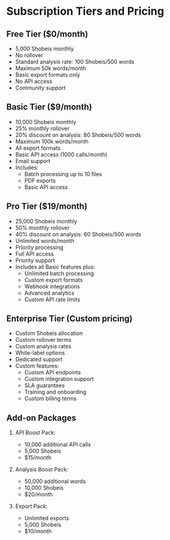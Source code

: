 # Subscription Tiers and Pricing

## Free Tier ($0/month)
- 5,000 Shobeis monthly
- No rollover
- Standard analysis rate: 100 Shobeis/500 words
- Maximum 50k words/month
- Basic export formats only
- No API access
- Community support

## Basic Tier ($9/month)
- 10,000 Shobeis monthly
- 25% monthly rollover
- 20% discount on analysis: 80 Shobeis/500 words
- Maximum 100k words/month
- All export formats
- Basic API access (1000 calls/month)
- Email support
- Includes:
  - Batch processing up to 10 files
  - PDF exports
  - Basic API access

## Pro Tier ($19/month)
- 25,000 Shobeis monthly
- 50% monthly rollover
- 40% discount on analysis: 60 Shobeis/500 words
- Unlimited words/month
- Priority processing
- Full API access
- Priority support
- Includes all Basic features plus:
  - Unlimited batch processing
  - Custom export formats
  - Webhook integrations
  - Advanced analytics
  - Custom API rate limits

## Enterprise Tier (Custom pricing)
- Custom Shobeis allocation
- Custom rollover terms
- Custom analysis rates
- White-label options
- Dedicated support
- Custom features:
  - Custom API endpoints
  - Custom integration support
  - SLA guarantees
  - Training and onboarding
  - Custom billing terms

## Add-on Packages
1. API Boost Pack:
   - 10,000 additional API calls
   - 5,000 Shobeis
   - $15/month

2. Analysis Boost Pack:
   - 50,000 additional words
   - 10,000 Shobeis
   - $20/month

3. Export Pack:
   - Unlimited exports
   - 5,000 Shobeis
   - $10/month